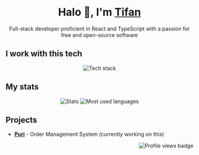 <h1 align="center">Halo 👋, I'm <a href="https://tifan.me/">Tifan</a></h1>

<p align="center">
  Full-stack developer proficient in React and TypeScript with a passion for
  free and open-source software
</p>

<h2>I work with this tech</h2>
<p align="center">
  <picture>
    <source
      srcset="https://skillicons.dev/icons?theme=dark&i=typescript,react,firebase,googlecloud,deno,nodejs,linux,bash"
      media="(prefers-color-scheme: dark)"
    />
    <img
      alt="Tech stack"
      src="https://skillicons.dev/icons?theme=light&i=typescript,react,firebase,googlecloud,deno,nodejs,linux,bash"
    />
  </picture>
</p>

<h2>My stats</h2>
<p align="center">
  <picture>
    <source
      srcset="https://github-readme-stats.vercel.app/api?username=tifandotme&show_icons=true&hide_rank=true&custom_title=Stats&hide=issues&count_private=true&hide_border=true&theme=github_dark&disable_animations=true"
      media="(prefers-color-scheme: dark)"
    />
    <img
      alt="Stats"
      src="https://github-readme-stats.vercel.app/api?username=tifandotme&show_icons=true&hide_rank=true&custom_title=Stats&hide=issues&count_private=true&hide_border=true&theme=github_light&disable_animations=true"
    />
  </picture>

  <picture>
    <source
      srcset="https://github-readme-stats.vercel.app/api/top-langs/?username=tifandotme&layout=compact&theme=github_dark&disable_animations=true&hide_border=true"
      media="(prefers-color-scheme: dark)"
    />
    <img
      alt="Most used languages"
      src="https://github-readme-stats.vercel.app/api/top-langs/?username=tifandotme&layout=compact&theme=github_light&disable_animations=true&hide_border=true"
    />
  </picture>
</p>

<h2>Projects</h2>

- **[Puri](https://github.com/tifandotme/puri)** - Order Management System (currently working on this)

<p align="right">
  <picture>
    <img
      alt="Profile views badge"
      src="https://komarev.com/ghpvc/?username=tifandotme&style=flat-square"
    />
  </picture>
</p>

<!--
https://github.blog/changelog/2022-05-19-specify-theme-context-for-images-in-markdown-beta/

Skillicons soon-to-be-added icons:
prisma,tailwindcss,astro,sentry,nextjs,planetscale,postgress,postman,rabbitmq,redis,wasm

Notable stats:
- https://git.io/streak-stats
- https://www.githubtrends.io/wrapped/tifandotme
- https://github.com/gautamkrishnar/blog-post-workflow

TODO: Add WakaTime stats once I have decent amount of data
-->
